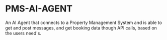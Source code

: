 # PMS-AI-AGENT
An AI Agent that connects to a Property Management System and is able to get and post messages, and get booking data though API calls, based on the users need's.
